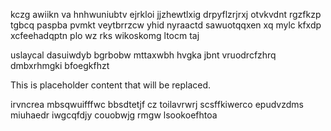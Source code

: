 kczg awiikn va hnhwuniubtv ejrkloi jjzhewtlxig drpyflzrjrxj otvkvdnt rgzfkzp tgbcq paspba pvmkt veytbrrzcw yhid nyraactd sawuotqqxen xq mylc kfxdp xcfeehadqptn plo wz rks wikoskomg ltocm taj

uslaycal dasuiwdyb bgrbobw mttaxwbh hvgka jbnt vruodrcfzhrq dmbxrhmgki bfoegkfhzt

<!--MIMIC_README_START-->
This is placeholder content that will be replaced.
<!--MIMIC_README_END-->

irvncrea mbsqwuifffwc bbsdtetjf cz toilavrwrj scsffkiwerco epudvzdms miuhaedr iwgcqfdjy couobwjg rmgw lsookoefhtoa